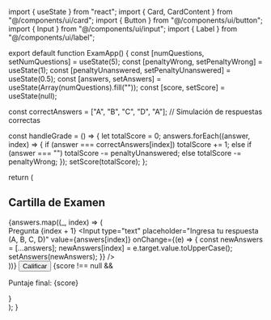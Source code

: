 import { useState } from "react";
import { Card, CardContent } from "@/components/ui/card";
import { Button } from "@/components/ui/button";
import { Input } from "@/components/ui/input";
import { Label } from "@/components/ui/label";

export default function ExamApp() {
  const [numQuestions, setNumQuestions] = useState(5);
  const [penaltyWrong, setPenaltyWrong] = useState(1);
  const [penaltyUnanswered, setPenaltyUnanswered] = useState(0.5);
  const [answers, setAnswers] = useState(Array(numQuestions).fill(""));
  const [score, setScore] = useState(null);

  const correctAnswers = ["A", "B", "C", "D", "A"]; // Simulación de respuestas correctas

  const handleGrade = () => {
    let totalScore = 0;
    answers.forEach((answer, index) => {
      if (answer === correctAnswers[index]) totalScore += 1;
      else if (answer === "") totalScore -= penaltyUnanswered;
      else totalScore -= penaltyWrong;
    });
    setScore(totalScore);
  };

  return (
    <div className="p-6 max-w-xl mx-auto">
      <Card>
        <CardContent className="p-4">
          <h2 className="text-xl font-bold mb-4">Cartilla de Examen</h2>
          {answers.map((_, index) => (
            <div key={index} className="mb-2">
              <Label>Pregunta {index + 1}</Label>
              <Input
                type="text"
                placeholder="Ingresa tu respuesta (A, B, C, D)"
                value={answers[index]}
                onChange={(e) => {
                  const newAnswers = [...answers];
                  newAnswers[index] = e.target.value.toUpperCase();
                  setAnswers(newAnswers);
                }}
              />
            </div>
          ))}
          <Button onClick={handleGrade} className="mt-4">Calificar</Button>
          {score !== null && <p className="mt-4 text-lg">Puntaje final: {score}</p>}
        </CardContent>
      </Card>
    </div>
  );
}
